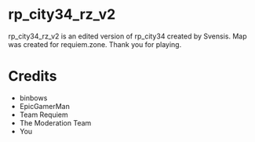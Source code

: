 # rp_city34_rz_v2
rp_city34_rz_v2 is an edited version of rp_city34 created by Svensis.
Map was created for requiem.zone.
Thank you for playing.

# Credits

  - binbows
  - EpicGamerMan
  - Team Requiem
  - The Moderation Team
  - You
